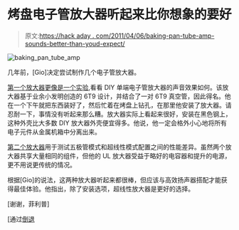 # 烤盘电子管放大器听起来比你想象的要好

> 原文:[https://hack aday . com/2011/04/06/baking-pan-tube-amp-sounds-better-than-youd-expect/](https://hackaday.com/2011/04/06/baking-pan-tube-amp-sounds-better-than-youd-expect/)

![baking_pan_tube_amp](../Images/8c90f27f737df7aebbd27d99b480d1e4.png "baking_pan_tube_amp")

几年前，[Gio]决定尝试制作几个电子管放大器。

[第一个放大器更像是一个实验](http://diyaudioprojects.com/Tubes/6T9-Tube-Amp-Kit/),看看 DIY 单端电子管放大器的声音效果如何。该放大器基于业余小发明创造的 6T9 设计，并结合了一对 6T9 真空管，因此得名。他在一个下午就把东西装好了，然后忙着在烤盘上钻孔，在那里他安装了放大器。请忍耐一下，事情没有听起来那么糟。放大器实际上看起来很好，安装在黑色钢上，这种外壳比大多数 DIY 放大器外壳便宜得多。他说，他一定会格外小心地将所有电子元件从金属机箱中分离出来。

[第二个放大器](http://diyaudioprojects.blogspot.com/2008/09/ultra-linear-6t9-diy-tube-amplifier.html)用于测试五极管模式和超线性模式配置之间的性能差异。虽然两个放大器共享大量相同的组件，但他的 UL 放大器受益于略好的电容器和提升的电源，更不用说更传统的情况。

根据[Gio]的说法，这两种放大器听起来都很棒，但应该与高效扬声器搭配才能获得最佳体验。他指出，除了安装选项，超线性放大器是更好的选择。

[谢谢，菲利普]

[通过[倒退](http://www.retrothing.com/2008/07/build-a-baking.html)